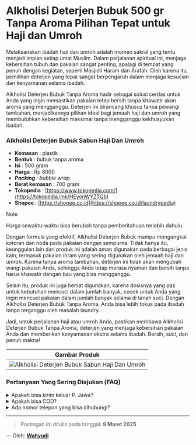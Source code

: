# Alkholisi Deterjen Bubuk 500 gr Tanpa Aroma Pilihan Tepat untuk Haji dan Umroh

Melaksanakan ibadah haji dan umroh adalah momen sakral yang tentu menjadi impian setiap umat Muslim. Dalam perjalanan spiritual ini, menjaga kebersihan tubuh dan pakaian sangat penting, apalagi di tempat yang penuh dengan kegiatan, seperti Masjidil Haram dan Arafah. Oleh karena itu, pemilihan deterjen yang tepat sangat berpengaruh dalam menjaga kesucian dan kenyamanan selama ibadah.


Alkholisi Deterjen Bubuk Tanpa Aroma hadir sebagai solusi cerdas untuk Anda yang ingin memastikan pakaian tetap bersih tanpa khawatir akan aroma yang mengganggu. Deterjen ini dirancang khusus tanpa pewangi tambahan, menjadikannya pilihan ideal bagi jemaah haji dan umroh yang membutuhkan kebersihan maksimal tanpa mengganggu kekhusyukan ibadah.

### Alkholisi Deterjen Bubuk Sabun Haji Dan Umroh
- **Kemasan** : plastik
- **Bentuk** : bubuk tanpa aroma
- **Isi** : 500 gram
- **Harga** : Rp 8000
- **_Packing_** :  _bubble wrap_
- **Berat kemasan** : 700 gram
- **Tokopedia** : [https://www.tokopedia.com/](https://tokopedia.link/HEyonWYZTQb)
- **Shopee** : [https://shopee.co.id](https://shopee.co.id/laundrypedia)
  
> [!NOTE]
> Harga sewaktu-waktu bisa berubah tanpa pemberitahuan terlebih dahulu.

Dengan formula yang efektif, Alkholisi Deterjen Bubuk mampu mengangkat kotoran dan noda pada pakaian dengan sempurna. Tidak hanya itu, keunggulan lain dari produk ini adalah aman digunakan pada berbagai jenis kain, termasuk pakaian ihram yang sering digunakan oleh jemaah haji dan umroh. Karena tanpa aroma tambahan, deterjen ini tidak akan mengubah wangi pakaian Anda, sehingga Anda tetap merasa nyaman dan bersih tanpa harus khawatir dengan bau yang bisa mengganggu.


Selain itu, produk ini juga hemat digunakan, karena dosisnya yang pas untuk kebutuhan mencuci dalam jumlah banyak, cocok untuk Anda yang ingin mencuci pakaian dalam jumlah banyak selama di tanah suci. Dengan Alkholisi Deterjen Bubuk Tanpa Aroma, Anda bisa lebih fokus pada ibadah tanpa terganggu oleh masalah laundry.


Jadi, untuk perjalanan haji atau umroh Anda, pastikan membawa Alkholisi Deterjen Bubuk Tanpa Aroma, deterjen yang menjaga kebersihan pakaian Anda dan memberikan kenyamanan ekstra selama ibadah. Bersih, suci, dan penuh makna!


| Gambar Produk  |
| ------------- | 
| ![Alkholisi Deterjen Bubuk Sabun Haji Dan Umroh](https://blogger.googleusercontent.com/img/a/AVvXsEjtC3ECd4LpsPAbtfajyNGBscHWErItR0Qw9X-nAROj-JbwsJz4Qz9LCt8upKjeKx2uC5CbhF374nquv-tvr0-DTvFTPKpm2SMOCkMeydx37e5i_hNNrwEAoamkTyqoLK2vnyXKwb9kvRDnjNH1zNB3dU4mGRed9DSdwK0l2G7Ib1KvHAGVibJRXcRub7aq)  | 


### Pertanyaan Yang Sering Diajukan (FAQ)
<details>
<summary>Apakah bisa kirim keluar P. Jawa?</summary>
Bisa bang, tapi harus dicek dahulu ekspedisinya 
</details>
<details>
<summary>Apakah bisa COD?</summary>
COD hanya ongkos kirim. Anda bisa COD barang+ongkir melalui marketplace
</details>
<details>
<summary>Ada nomor telepon yang bisa dihubungi?</summary>
Silahkan Whatsapp ke nomor [085773009666](https://wa.me/6285773009666)
</details>

---
> Postingan ini ditulis pada tanggal: **9 Maret 2025**

— Oleh: [**Wahyudi**](/blog/author/wahyudi.html)

